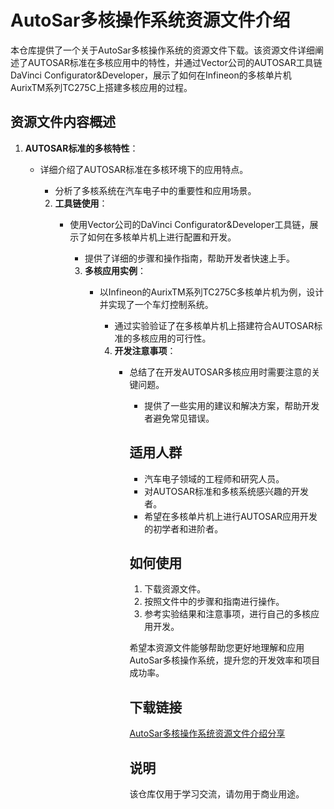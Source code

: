 # AutoSar多核操作系统资源文件介绍

本仓库提供了一个关于AutoSar多核操作系统的资源文件下载。该资源文件详细阐述了AUTOSAR标准在多核应用中的特性，并通过Vector公司的AUTOSAR工具链DaVinci Configurator&Developer，展示了如何在Infineon的多核单片机AurixTM系列TC275C上搭建多核应用的过程。

## 资源文件内容概述

1. **AUTOSAR标准的多核特性**：
   - 详细介绍了AUTOSAR标准在多核环境下的应用特点。
      - 分析了多核系统在汽车电子中的重要性和应用场景。

      2. **工具链使用**：
         - 使用Vector公司的DaVinci Configurator&Developer工具链，展示了如何在多核单片机上进行配置和开发。
            - 提供了详细的步骤和操作指南，帮助开发者快速上手。

            3. **多核应用实例**：
               - 以Infineon的AurixTM系列TC275C多核单片机为例，设计并实现了一个车灯控制系统。
                  - 通过实验验证了在多核单片机上搭建符合AUTOSAR标准的多核应用的可行性。

                  4. **开发注意事项**：
                     - 总结了在开发AUTOSAR多核应用时需要注意的关键问题。
                        - 提供了一些实用的建议和解决方案，帮助开发者避免常见错误。

                        ## 适用人群

                        - 汽车电子领域的工程师和研究人员。
                        - 对AUTOSAR标准和多核系统感兴趣的开发者。
                        - 希望在多核单片机上进行AUTOSAR应用开发的初学者和进阶者。

                        ## 如何使用

                        1. 下载资源文件。
                        2. 按照文件中的步骤和指南进行操作。
                        3. 参考实验结果和注意事项，进行自己的多核应用开发。

                        希望本资源文件能够帮助您更好地理解和应用AutoSar多核操作系统，提升您的开发效率和项目成功率。

                        ## 下载链接
                        [AutoSar多核操作系统资源文件介绍分享](https://pan.quark.cn/s/c6171108128e)

                        ## 说明

                        该仓库仅用于学习交流，请勿用于商业用途。
